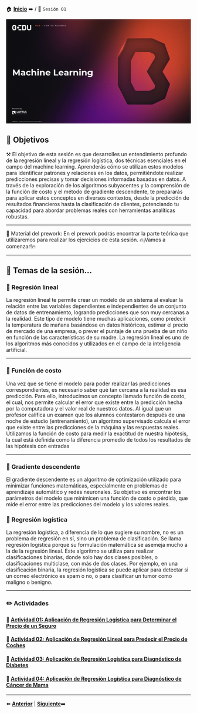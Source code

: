 🏠 [**Inicio**](../README.md) ➡️ / 📖 `Sesión 01`

<div align="center">
    <img src="../BEDU.JPG" alt="Sesion_01">
</div>

## 🎯 Objetivos

⚒️ El objetivo de esta sesión es que desarrolles un entendimiento profundo de la regresión lineal y la regresión logística, dos técnicas esenciales en el campo del machine learning. Aprenderás cómo se utilizan estos modelos para identificar patrones y relaciones en los datos, permitiéndote realizar predicciones precisas y tomar decisiones informadas basadas en datos. A través de la exploración de los algoritmos subyacentes y la comprensión de la función de costo y el método de gradiente descendente, te prepararás para aplicar estos conceptos en diversos contextos, desde la predicción de resultados financieros hasta la clasificación de clientes, potenciando tu capacidad para abordar problemas reales con herramientas analíticas robustas.


---

📘 Material del prework:
En el prework podrás encontrar la parte teórica que utilizaremos para realizar los ejercicios de esta sesión. 
🔥¡Vamos a comenzar!🔥

---

## 📂 Temas de la sesión...


### 📖 Regresión lineal 

La regresión lineal te permite crear un modelo de un sistema al evaluar la relación entre las variables dependientes e independientes de un conjunto de datos de entrenamiento, logrando predicciones que son muy cercanas a la realidad. Este tipo de modelo tiene muchas aplicaciones, como predecir la temperatura de mañana basándose en datos históricos, estimar el precio de mercado de una empresa, o prever el puntaje de una prueba de un niño en función de las características de su madre. La regresión lineal es uno de los algoritmos más conocidos y utilizados en el campo de la inteligencia artificial.

---

### 📖 Función de costo

Una vez que se tiene el modelo para poder realizar las predicciones correspondientes, es necesario saber qué tan cercana a la realidad es esa predicción. Para ello, introducimos un concepto llamado función de costo, el cual, nos permite calcular el error que existe entre la predicción hecha por la computadora y el valor real de nuestros datos. Al igual que un profesor califica un examen que los alumnos contestaron después de una noche de estudio (entrenamiento), un algoritmo supervisado calcula el error que existe entre las predicciones de la máquina y las respuestas reales. Utilizamos la función de costo para medir la exactitud de nuestra hipótesis, la cual está definida como la diferencia promedio de todos los resultados de las hipótesis con entradas 


---

### 📖 Gradiente descendente

El gradiente descendente es un algoritmo de optimización utilizado para minimizar funciones matemáticas, especialmente en problemas de aprendizaje automático y redes neuronales. Su objetivo es encontrar los parámetros del modelo que minimicen una función de costo o pérdida, que mide el error entre las predicciones del modelo y los valores reales.

### 📖 Regresión logística

La regresión logística, a diferencia de lo que sugiere su nombre, no es un problema de regresión en sí, sino un problema de clasificación. Se llama regresión logística porque su formulación matemática se asemeja mucho a la de la regresión lineal. Este algoritmo se utiliza para realizar clasificaciones binarias, donde solo hay dos clases posibles, o clasificaciones multiclase, con más de dos clases. Por ejemplo, en una clasificación binaria, la regresión logística se puede aplicar para detectar si un correo electrónico es spam o no, o para clasificar un tumor como maligno o benigno.


---

### ✏️ Actividades

#### 📕 **[Actividad 01: Aplicación de Regresión Logística para Determinar el Precio de un Seguro](/Sesión-03/Actividad-01/README.md)**
#### 📕 **[Actividad 02: Aplicación de Regresión Lineal para Predecir el Precio de Coches](/Sesión-03/Actividad-02/README.md)**
#### 📕 **[Actividad 03: Aplicación de Regresión Logística para Diagnóstico de Diabetes](/Sesión-03/Actividad-03/README.md)**
#### 📕 **[Actividad 04: Aplicación de Regresión Logística para Diagnóstico de Cáncer de Mama](/Sesión-03/Actividad-04/README.md)**

---

⬅️ [**Anterior**](../Sesión-02/README.md) | [**Siguiente**](../Sesión-04/README.md)➡️
